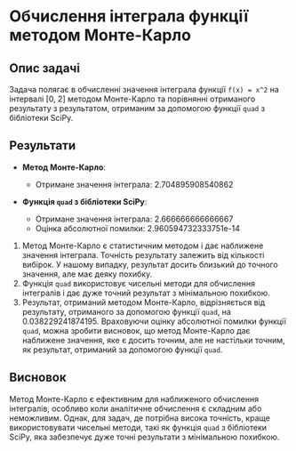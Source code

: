 # Обчислення інтеграла функції методом Монте-Карло

## Опис задачі

Задача полягає в обчисленні значення інтеграла функції `f(x) = x^2` на інтервалі [0, 2] методом Монте-Карло та порівнянні отриманого результату з результатом, отриманим за допомогою функції `quad` з бібліотеки SciPy.

## Результати

- **Метод Монте-Карло**:
  - Отримане значення інтеграла: 2.704895908540862

- **Функція `quad` з бібліотеки SciPy**:
  - Отримане значення інтеграла: 2.666666666666667
  - Оцінка абсолютної помилки: 2.960594732333751e-14

1. Метод Монте-Карло є статистичним методом і дає наближене значення інтеграла. Точність результату залежить від кількості вибірок. У нашому випадку, результат досить близький до точного значення, але має деяку похибку.
2. Функція `quad` використовує чисельні методи для обчислення інтегралів і дає дуже точний результат з мінімальною похибкою.
3. Результат, отриманий методом Монте-Карло, відрізняється від результату, отриманого за допомогою функції `quad`, на 0.038229241874195. Враховуючи оцінку абсолютної помилки функції `quad`, можна зробити висновок, що метод Монте-Карло дає наближене значення, яке є досить точним, але не настільки точним, як результат, отриманий за допомогою функції `quad`.

## Висновок

Метод Монте-Карло є ефективним для наближеного обчислення інтегралів, особливо коли аналітичне обчислення є складним або неможливим. Однак, для задач, де потрібна висока точність, краще використовувати чисельні методи, такі як функція `quad` з бібліотеки SciPy, яка забезпечує дуже точні результати з мінімальною похибкою.